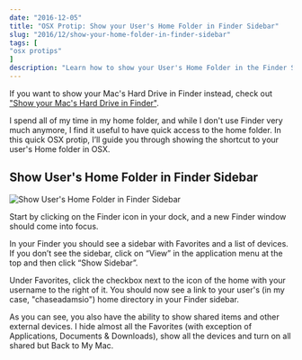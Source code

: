 ```yaml
---
date: "2016-12-05"
title: "OSX Protip: Show your User's Home Folder in Finder Sidebar"
slug: "2016/12/show-your-home-folder-in-finder-sidebar"
tags: [
"osx protips"
]
description: "Learn how to show your User's Home Folder in the Finder Sidebar."
---
```


If you want to show your Mac's Hard Drive in Finder instead, check out ["Show your Mac's Hard Drive in Finder"](/2014/01/show-your-macs-hard-drive-in-finder-sidebar/).

I spend all of my time in my home folder, and while I don't use Finder very much anymore, I find it useful to have quick access to the home folder. In this quick OSX protip, I’ll guide you through showing the shortcut to your user's Home folder in OSX.

## Show User's Home Folder in Finder Sidebar

![Show User's Home Folder in Finder Sidebar](/img/finder-show-home.gif)

Start by clicking on the Finder icon in your dock, and a new Finder window should come into focus.

In your Finder you should see a sidebar with Favorites and a list of devices. If you don’t see the sidebar, click on “View” in the application menu at the top and then click “Show Sidebar”.

Under Favorites, click the checkbox next to the icon of the home with your username to the right of it. You should now see a link to your user's (in my case, "chaseadamsio") home directory in your Finder sidebar.

As you can see, you also have the ability to show shared items and other external devices. I hide almost all the Favorites (with exception of Applications, Documents &amp; Downloads), show all the devices and turn on all shared but Back to My Mac.

